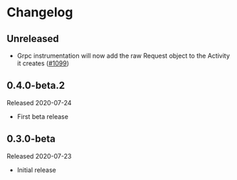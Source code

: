 # Changelog

## Unreleased

* Grpc instrumentation will now add the raw Request object to the Activity it
  creates
  ([#1099](https://github.com/open-telemetry/opentelemetry-dotnet/pull/1099))

## 0.4.0-beta.2

Released 2020-07-24

* First beta release

## 0.3.0-beta

Released 2020-07-23

* Initial release
